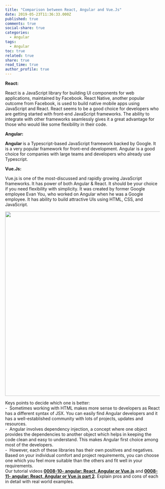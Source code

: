 ```yaml
---
title: "Comparison between React, Angular and Vue.Js"
date: 2019-05-23T11:36:33.000Z
published: true
comments: true
social-share: true
categories:
  - Angular
tags:
  - Angular
toc: true
related: true
share: true
read_time: true
author_profile: true
---
```


<p><strong>React:</strong></p>
<p>React<strong> </strong>is a JavaScript library for building UI components for web applications, maintained by Facebook. React Native, another popular outcome from Facebook, is used to build native mobile apps using JavaScript and React. React seems to be a good choice for developers who are getting started with front-end JavaScript frameworks. The ability to integrate with other frameworks seamlessly gives it a great advantage for those who would like some flexibility in their code.</p>
<p><strong>Angular:</strong></p>
<p><strong>Angular </strong>is a Typescript-based JavaScript framework backed by Google. It is a very popular framework for front-end development. Angular is a good choice for companies with large teams and developers who already use Typescript.</p>
<p><strong>Vue.Js:</strong></p>
<p>Vue.js<strong> </strong>is one of the most-discussed and rapidly growing JavaScript frameworks. It has power of both Angular &amp; React. It should be your choice if you need flexibility with simplicity. It was created by former Google employee Evan You, who worked on Angular when he was a Google employee. It has ability to build attractive UIs using HTML, CSS, and JavaScript.</p>
<p><img class="alignnone size-full wp-image-2101" src="{{ site.baseurl }}/assets/2019/05/AngularVsReactVsVue.jpg" alt="" width="2000" height="598" /></p>
<p>Keys points to decide which one is better:<br />
-  Sometimes working with HTML makes more sense to developers as React has a different syntax of JSX. You can easily find Angular developers and it has a well-established community with lots of projects, updates and resources.<br />
-  Angular involves dependency injection, a concept where one object provides the dependencies to another object which helps in keeping the code clean and easy to understand. This makes Angular first choice among most of the developers.<br />
-  However, each of these libraries has their own positives and negatives. Based on your individual comfort and project requirements, you can choose one which you feel more suitable than the others and fit well in your requirements.<br />
Our tutorial videos <a href="https://www.youtube.com/watch?v=e598N8PrJFc" target="_blank" rel="noopener noreferrer"><strong>0008-10- angular: React, Angular or Vue.js</strong></a> and <a href="https://www.youtube.com/watch?v=nkhwxi2Y-Bw" target="_blank" rel="noopener noreferrer"><strong>0008-11- angular: React, Angular or Vue.js part 2</strong></a>. Explain pros and cons of each in detail with real world examples.</p>
